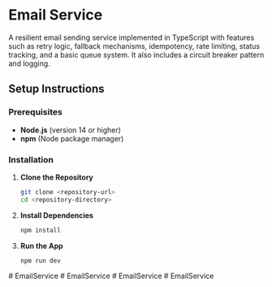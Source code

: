 # Email Service

A resilient email sending service implemented in TypeScript with features such as retry logic, fallback mechanisms, idempotency, rate limiting, status tracking, and a basic queue system. It also includes a circuit breaker pattern and logging.

## Setup Instructions

### Prerequisites

- **Node.js** (version 14 or higher)
- **npm** (Node package manager)

### Installation

1. **Clone the Repository**

   ```bash
   git clone <repository-url>
   cd <repository-directory>

   ```

2. **Install Dependencies**

   ```bash
   npm install

   ```

3. **Run the App**
   ```bash
   npm run dev
   ```
#   E m a i l S e r v i c e  
 #   E m a i l S e r v i c e  
 #   E m a i l S e r v i c e  
 #   E m a i l S e r v i c e  
 